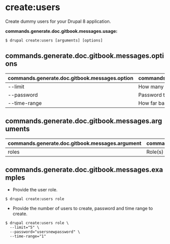 # create:users
Create dummy users for your Drupal 8 application.

**commands.generate.doc.gitbook.messages.usage:**
```
$ drupal create:users [arguments] [options]
```

## commands.generate.doc.gitbook.messages.options
commands.generate.doc.gitbook.messages.option | commands.generate.doc.gitbook.messages.details
-------|-------------
--limit | How many users would you like to create
--password | Password to be set to users created
--time-range | How far back in time should the users be dated

## commands.generate.doc.gitbook.messages.arguments
commands.generate.doc.gitbook.messages.argument | commands.generate.doc.gitbook.messages.details
---------|-------------
roles | Role(s) to be used in user creation

## commands.generate.doc.gitbook.messages.examples
* Provide the user role.
```
$ drupal create:users role
```
* Provide the number of users to create, password and time range to create.
```
$ drupal create:users role \
  --limit="5" \
  --password="usersnewpassword" \
  --time-range="1"

```
